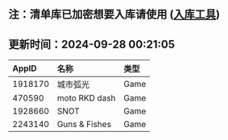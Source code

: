 ## 注：清单库已加密想要入库请使用 ([入库工具](https://github.com/BlankTMing/ManifestAutoUpdate/releases))

## 更新时间：2024-09-28 00:21:05
| AppID | 名称 | 类型  |
| :-------------------- | :----------------------------- | :----------- |
| 1918170 | 城市弧光| Game |
| 470590 | moto RKD dash| Game |
| 1928660 | SNOT| Game |
| 2243140 | Guns & Fishes| Game |
